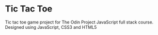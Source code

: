 # Tic Tac Toe  
Tic tac toe game project for The Odin Project JavaScript full stack course. Designed using JavaScript, CSS3 and HTML5